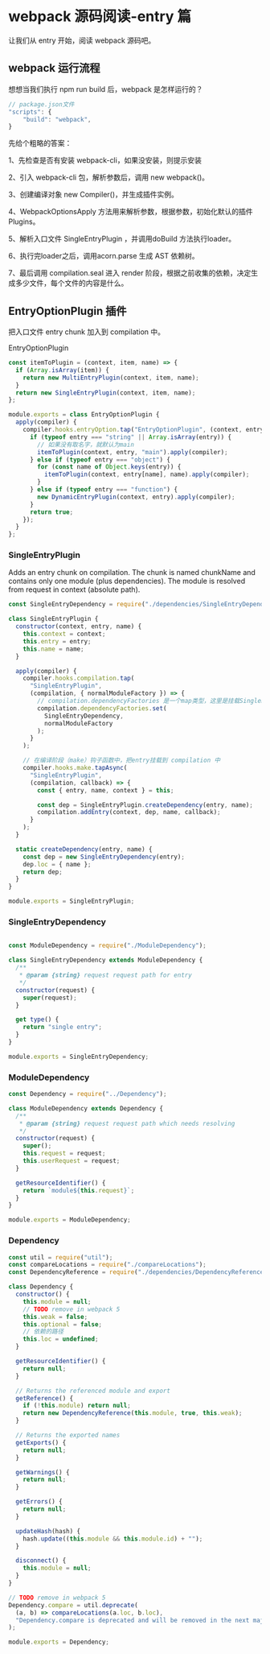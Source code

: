 # webpack 源码阅读-entry 篇

让我们从 entry 开始，阅读 webpack 源码吧。

## webpack 运行流程

想想当我们执行 npm run build 后，webpack 是怎样运行的？

```js
// package.json文件
"scripts": {
    "build": "webpack",
}
```

先给个粗略的答案：

1、先检查是否有安装 webpack-cli，如果没安装，则提示安装

2、引入 webpack-cli 包，解析参数后，调用 new webpack()。

3、创建编译对象 new Compiler()，并生成插件实例。

4、WebpackOptionsApply 方法用来解析参数，根据参数，初始化默认的插件 Plugins。

5、解析入口文件 SingleEntryPlugin ，并调用doBuild 方法执行loader。

6、执行完loader之后，调用acorn.parse 生成 AST 依赖树。

7、最后调用 compilation.seal 进入 render 阶段，根据之前收集的依赖，决定生成多少文件，每个文件的内容是什么。

## EntryOptionPlugin 插件

把入口文件 entry chunk 加入到 compilation 中。

EntryOptionPlugin

```js
const itemToPlugin = (context, item, name) => {
  if (Array.isArray(item)) {
    return new MultiEntryPlugin(context, item, name);
  }
  return new SingleEntryPlugin(context, item, name);
};

module.exports = class EntryOptionPlugin {
  apply(compiler) {
    compiler.hooks.entryOption.tap("EntryOptionPlugin", (context, entry) => {
      if (typeof entry === "string" || Array.isArray(entry)) {
        // 如果没有取名字，就默认为main
        itemToPlugin(context, entry, "main").apply(compiler);
      } else if (typeof entry === "object") {
        for (const name of Object.keys(entry)) {
          itemToPlugin(context, entry[name], name).apply(compiler);
        }
      } else if (typeof entry === "function") {
        new DynamicEntryPlugin(context, entry).apply(compiler);
      }
      return true;
    });
  }
};
```

### SingleEntryPlugin

Adds an entry chunk on compilation. The chunk is named chunkName and contains only one module (plus dependencies). The module is resolved from request in context (absolute path).

```js
const SingleEntryDependency = require("./dependencies/SingleEntryDependency");

class SingleEntryPlugin {
  constructor(context, entry, name) {
    this.context = context;
    this.entry = entry;
    this.name = name;
  }

  apply(compiler) {
    compiler.hooks.compilation.tap(
      "SingleEntryPlugin",
      (compilation, { normalModuleFactory }) => {
        // compilation.dependencyFactories 是一个map类型，这里是挂载SingleEntryDependency
        compilation.dependencyFactories.set(
          SingleEntryDependency,
          normalModuleFactory
        );
      }
    );

    // 在编译阶段（make）钩子函数中，把entry挂载到 compilation 中
    compiler.hooks.make.tapAsync(
      "SingleEntryPlugin",
      (compilation, callback) => {
        const { entry, name, context } = this;

        const dep = SingleEntryPlugin.createDependency(entry, name);
        compilation.addEntry(context, dep, name, callback);
      }
    );
  }

  static createDependency(entry, name) {
    const dep = new SingleEntryDependency(entry);
    dep.loc = { name };
    return dep;
  }
}

module.exports = SingleEntryPlugin;
```

### SingleEntryDependency

```js

const ModuleDependency = require("./ModuleDependency");

class SingleEntryDependency extends ModuleDependency {
  /**
   * @param {string} request request path for entry
   */
  constructor(request) {
    super(request);
  }

  get type() {
    return "single entry";
  }
}

module.exports = SingleEntryDependency;
```

### ModuleDependency

```js
const Dependency = require("../Dependency");

class ModuleDependency extends Dependency {
  /**
   * @param {string} request request path which needs resolving
   */
  constructor(request) {
    super();
    this.request = request;
    this.userRequest = request;
  }

  getResourceIdentifier() {
    return `module${this.request}`;
  }
}

module.exports = ModuleDependency;
```

### Dependency

```js
const util = require("util");
const compareLocations = require("./compareLocations");
const DependencyReference = require("./dependencies/DependencyReference");

class Dependency {
  constructor() {
    this.module = null;
    // TODO remove in webpack 5
    this.weak = false;
    this.optional = false;
    // 依赖的路径
    this.loc = undefined;
  }

  getResourceIdentifier() {
    return null;
  }

  // Returns the referenced module and export
  getReference() {
    if (!this.module) return null;
    return new DependencyReference(this.module, true, this.weak);
  }

  // Returns the exported names
  getExports() {
    return null;
  }

  getWarnings() {
    return null;
  }

  getErrors() {
    return null;
  }

  updateHash(hash) {
    hash.update((this.module && this.module.id) + "");
  }

  disconnect() {
    this.module = null;
  }
}

// TODO remove in webpack 5
Dependency.compare = util.deprecate(
  (a, b) => compareLocations(a.loc, b.loc),
  "Dependency.compare is deprecated and will be removed in the next major version"
);

module.exports = Dependency;
```
